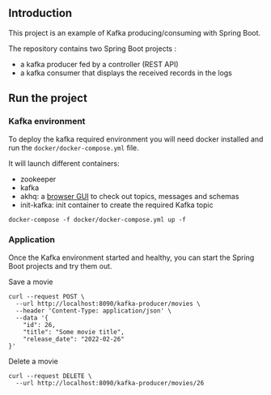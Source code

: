 ## Introduction
This project is an example of Kafka producing/consuming with Spring Boot.

The repository contains two Spring Boot projects :
- a kafka producer fed by a controller (REST API)
- a kafka consumer that displays the received records in the logs

## Run the project
### Kafka environment
To deploy the kafka required environment you will need docker installed and run the `docker/docker-compose.yml` file.

It will launch different containers:
- zookeeper
- kafka
- akhq: a [browser GUI](http://localhost:8190/) to check out topics, messages and schemas
- init-kafka: init container to create the required Kafka topic


```
docker-compose -f docker/docker-compose.yml up -f
```

### Application
Once the Kafka environment started and healthy, you can start the Spring Boot projects and try them out.

Save a movie
```
curl --request POST \
  --url http://localhost:8090/kafka-producer/movies \
  --header 'Content-Type: application/json' \
  --data '{
	"id": 26,
	"title": "Some movie title",
	"release_date": "2022-02-26"
}'
```

Delete a movie
```
curl --request DELETE \
  --url http://localhost:8090/kafka-producer/movies/26
```
